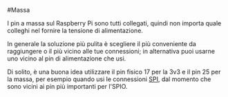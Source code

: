 <!--
---
name: Massa
class: interface
type: pinout
description: Pin a massa del Raspberry Pi
pin:
  '6':
  '9':
  '14':
  '20':
  '25':
  '30':
  '34':
  '39':
-->
#Massa

I pin a massa sul Raspberry Pi sono tutti collegati, quindi non importa quale colleghi nel fornire
la tensione di alimentazione.

In generale la soluzione più pulita è scegliere il più conveniente da raggiungere o il più vicino alle
tue connessioni; in alternativa puoi usarne uno vicino al pin di alimentazione che usi.

Di solito, è una buona idea utilizzare il pin fisico 17 per la 3v3 e il pin 25 per la massa, per esempio
quando usi le connessioni [SPI](/pinout/spi), dal momento che sono vicini ai pin più importanti per l'SPIO.
